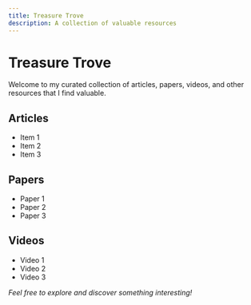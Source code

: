 ```yaml
---
title: Treasure Trove
description: A collection of valuable resources
---
```


# Treasure Trove

Welcome to my curated collection of articles, papers, videos, and other resources that I find valuable.

## Articles

- Item 1
- Item 2
- Item 3

## Papers

- Paper 1
- Paper 2
- Paper 3

## Videos

- Video 1
- Video 2
- Video 3

*Feel free to explore and discover something interesting!*
